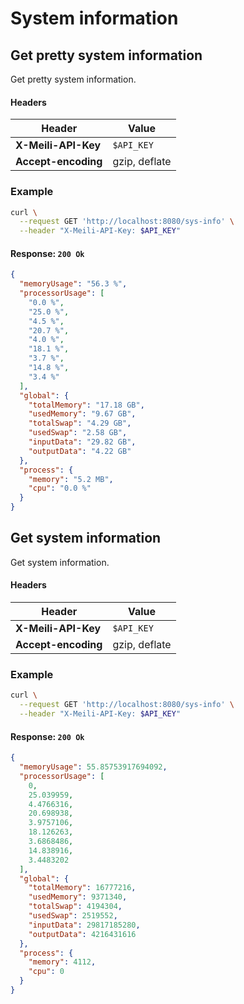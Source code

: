 # System information

## Get pretty system information

<RouteHighlighter method="GET" route="/sys-info/pretty"/>

Get pretty system information.

#### Headers

| Header              | Value         |
|---------------------|---------------|
| **X-Meili-API-Key** | `$API_KEY`    |
| **Accept-encoding** | gzip, deflate |


### Example

```bash
curl \
  --request GET 'http://localhost:8080/sys-info' \
  --header "X-Meili-API-Key: $API_KEY"
```

#### Response: `200 Ok`

```json
{
  "memoryUsage": "56.3 %",
  "processorUsage": [
    "0.0 %",
    "25.0 %",
    "4.5 %",
    "20.7 %",
    "4.0 %",
    "18.1 %",
    "3.7 %",
    "14.8 %",
    "3.4 %"
  ],
  "global": {
    "totalMemory": "17.18 GB",
    "usedMemory": "9.67 GB",
    "totalSwap": "4.29 GB",
    "usedSwap": "2.58 GB",
    "inputData": "29.82 GB",
    "outputData": "4.22 GB"
  },
  "process": {
    "memory": "5.2 MB",
    "cpu": "0.0 %"
  }
}
```

## Get system information

<RouteHighlighter method="GET" route="/sys-info"/>

Get system information.

#### Headers

| Header              | Value         |
|---------------------|---------------|
| **X-Meili-API-Key** | `$API_KEY`    |
| **Accept-encoding** | gzip, deflate |


### Example

```bash
curl \
  --request GET 'http://localhost:8080/sys-info' \
  --header "X-Meili-API-Key: $API_KEY"
```

#### Response: `200 Ok`

```json
{
  "memoryUsage": 55.85753917694092,
  "processorUsage": [
    0,
    25.039959,
    4.4766316,
    20.698938,
    3.9757106,
    18.126263,
    3.6868486,
    14.838916,
    3.4483202
  ],
  "global": {
    "totalMemory": 16777216,
    "usedMemory": 9371340,
    "totalSwap": 4194304,
    "usedSwap": 2519552,
    "inputData": 29817185280,
    "outputData": 4216431616
  },
  "process": {
    "memory": 4112,
    "cpu": 0
  }
}
```